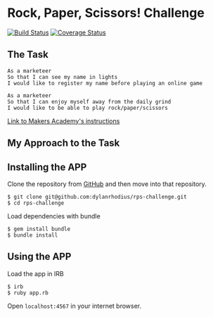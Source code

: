 # Rock, Paper, Scissors! Challenge

[![Build Status](https://travis-ci.org/makersacademy/rps-challenge.svg?branch=master)](https://travis-ci.org/makersacademy/rps-challenge) [![Coverage Status](https://coveralls.io/repos/github/makersacademy/takeaway-challenge/badge.svg)](https://coveralls.io/github/makersacademy/takeaway-challenge)

## The Task
```
As a marketeer
So that I can see my name in lights
I would like to register my name before playing an online game

As a marketeer
So that I can enjoy myself away from the daily grind
I would like to be able to play rock/paper/scissors
```
 [Link to Makers Academy's instructions](https://github.com/dylanrhodius/rps-challenge/blob/master/MA_Instructions.md)

## My Approach to the Task

## Installing the APP
Clone the repository from [GitHub](https://github.com/dylanrhodius/rps-challenge) and then move into that repository.

```
$ git clone git@github.com:dylanrhodius/rps-challenge.git
$ cd rps-challenge
```

Load dependencies with bundle
```
$ gem install bundle
$ bundle install
```

## Using the APP
Load the app in IRB
```
$ irb
$ ruby app.rb
```

Open `localhost:4567` in your internet browser.

